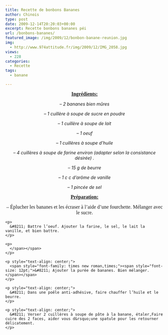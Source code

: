 ```yaml
---
title: Recette de bonbons Bananes
author: Chinois
type: post
date: 2009-12-14T20:20:03+00:00
excerpt: Recette bonbons bananes péi
url: /bonbons-bananes/
featured_image: /img/2009/12/bonbon-banane-reunion.jpg
img:
  - http://www.974attitude.fr/img/2009/12/IMG_2058.jpg
views:
  - 228
categories:
  - Recette
tags:
  - banane

---
```

<p style="text-align: center;">
  <span style="font-family: times new roman,times;"><span style="font-size: 12pt;"><span style="text-decoration: underline;"><strong>Ingrédients:</strong></span></p> 
  
  <p>
    </span></span>
  </p>
  
  <p style="text-align: center;">
    <em>&#8211; 2 bananes bien mûres</em>
  </p>
  
  <p style="text-align: center;">
    <em>&#8211; 1 cuillère à soupe de sucre en poudre</em>
  </p>
  
  <p style="text-align: center;">
    <em>&#8211; 1 cuillère à soupe de lait</em>
  </p>
  
  <p style="text-align: center;">
    <em>&#8211; 1 oeuf</em>
  </p>
  
  <p style="text-align: center;">
    <em>&#8211; 1 cuillères à soupe d’huile</em>
  </p>
  
  <p style="text-align: center;">
    <em>&#8211; 4 cuillères à soupe de farine environ (adapter selon la consistance désirée) .</em>
  </p>
  
  <p style="text-align: center;">
    <em>&#8211; 15 g de beurre</em>
  </p>
  
  <p style="text-align: center;">
    <em>&#8211; 1 c c d&rsquo;arôme de vanille</em>
  </p>
  
  <p style="text-align: center;">
    <em>&#8211; 1 pincée de sel</em>
  </p>
  
  <p style="text-align: center;">
    <span style="font-family: times new roman,times;"><span style="font-size: 12pt;"><span style="text-decoration: underline;"><strong>Préparation:</strong></span></span></span>
  </p>
  
  <p style="text-align: center;">
    <span style="font-family: times new roman,times;"><span style="font-size: 12pt;"><span style="text-decoration: underline;"><strong></strong></span></span></span><span style="font-family: times new roman,times;"><span style="font-size: 12pt;">&#8211; Éplucher les bananes et les écraser à l’aide d’une fourchette. Mélanger avec le sucre.</span></span>
  </p>
  
  <p style="text-align: center;">
    <span style="font-family: times new roman,times;"><span style="font-size: 12pt;"></p> 
    
    <p>
      &#8211; Battre l’oeuf. Ajouter la farine, le sel, le lait la vanille, et bien battre.
    </p>
    
    <p>
      </span></span>
    </p>
    
    <p style="text-align: center;">
      <span style="font-family: times new roman,times;"><span style="font-size: 12pt;">&#8211; Ajouter la purée de bananes. Bien mélanger.</span></span>
    </p>
    
    <p style="text-align: center;">
      &#8211; Dans une poêle anti-adhésive, faire chauffer l’huile et le beurre.
    </p>
    
    <p style="text-align: center;">
      &#8211; Verser 2 cuillères à soupe de pâte à la banane, étaler,Faire cuire des 2 faces, aider vous d&rsquo;une spatule pour les retourner délicatement.
    </p>